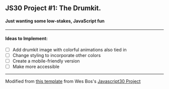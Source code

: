 ## JS30 Project #1: The Drumkit. 
#### Just wanting some low-stakes, JavaScript fun
---

#### Ideas to Implement:
- [ ] Add drumkit image with colorful animations also tied in
- [ ] Change styling to incorporate other colors
- [ ] Create a mobile-friendly version
- [ ] Make more accessible

---

Modified from [this template](https://github.com/wesbos/JavaScript30/tree/master/01%20-%20JavaScript%20Drum%20Kit) from Wes Bos's [Javascript30 Project](https://javascript30.com/)